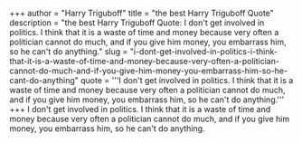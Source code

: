 +++
author = "Harry Triguboff"
title = "the best Harry Triguboff Quote"
description = "the best Harry Triguboff Quote: I don't get involved in politics. I think that it is a waste of time and money because very often a politician cannot do much, and if you give him money, you embarrass him, so he can't do anything."
slug = "i-dont-get-involved-in-politics-i-think-that-it-is-a-waste-of-time-and-money-because-very-often-a-politician-cannot-do-much-and-if-you-give-him-money-you-embarrass-him-so-he-cant-do-anything"
quote = '''I don't get involved in politics. I think that it is a waste of time and money because very often a politician cannot do much, and if you give him money, you embarrass him, so he can't do anything.'''
+++
I don't get involved in politics. I think that it is a waste of time and money because very often a politician cannot do much, and if you give him money, you embarrass him, so he can't do anything.
